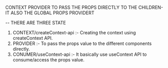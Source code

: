 CONTEXT PROVIDER TO PASS THE PROPS DIRECTLY TO THE CHILDREN- IT ALSO THE GLOBAL PROPS PROVIDERT

-- THERE ARE THREE STATE 
   1. CONTEXT/createContext-api :- Creating the context using createContext API.
   2. PROVIDER :- To pass the props value to the different components directly.
   3. CONUMER/useContext-api :- It basically use useContext API to consume/access the props value.


      
